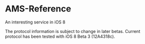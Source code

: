 AMS-Reference
=============
An interesting service in iOS 8

The protocol information is subject to change in later betas. Current protocol has been tested with iOS 8 Beta 3 (12A4318c).
